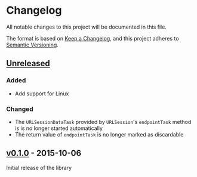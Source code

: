 # Changelog

All notable changes to this project will be documented in this file.

The format is based on [Keep a Changelog](https://keepachangelog.com/en/1.0.0/),
and this project adheres to [Semantic Versioning](https://semver.org/spec/v2.0.0.html).

## [Unreleased]

### Added

- Add support for Linux

### Changed

- The `URLSessionDataTask` provided by `URLSession`'s `endpointTask` method is is no longer started automatically
- The return value of `endpointTask` is no longer marked as discardable

## [v0.1.0] - 2015-10-06

Initial release of the library

[unreleased]: https://github.com/rhysforyou/Porygon/compare/0.1.0...HEAD
[v0.1.0]: https://github.com/rhysforyou/Porygon/releases/tag/0.1.0
